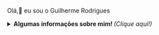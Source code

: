 Olá,👋 eu sou o Guilherme Rodrigues 

<p align="center">
<details> <p align="center">
	<summary> <b> Algumas informações sobre mim! </b> <i>(Clique aqui!)</i> </summary>
<br>

![Anurag's GitHub stats](https://github-readme-stats.vercel.app/api?username=GuilhermeRodriguesSantos&show_icons=true&theme=highcontrast) ![Top Langs](https://github-readme-stats.vercel.app/api/top-langs/?username=GuilhermeRodriguesSantos&layout=compact&theme=highcontrast)
	
	
<hr>


![Snake animation](https://github.com/guilhermerodriguessantos/guilhermerodriguessantos/blob/output/github-contribution-grid-snake.svg)
